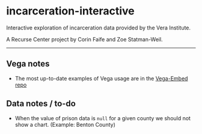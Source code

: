 # incarceration-interactive
Interactive exploration of incarceration data provided by the Vera Institute.

A Recurse Center project by Corin Faife and Zoe Statman-Weil.

---

## Vega notes
* The most up-to-date examples of Vega usage are in the [Vega-Embed repo](https://github.com/vega/vega-embed)


## Data notes / to-do
* When the value of prison data is `null` for a given county we should not show a chart. (Example: Benton County)
